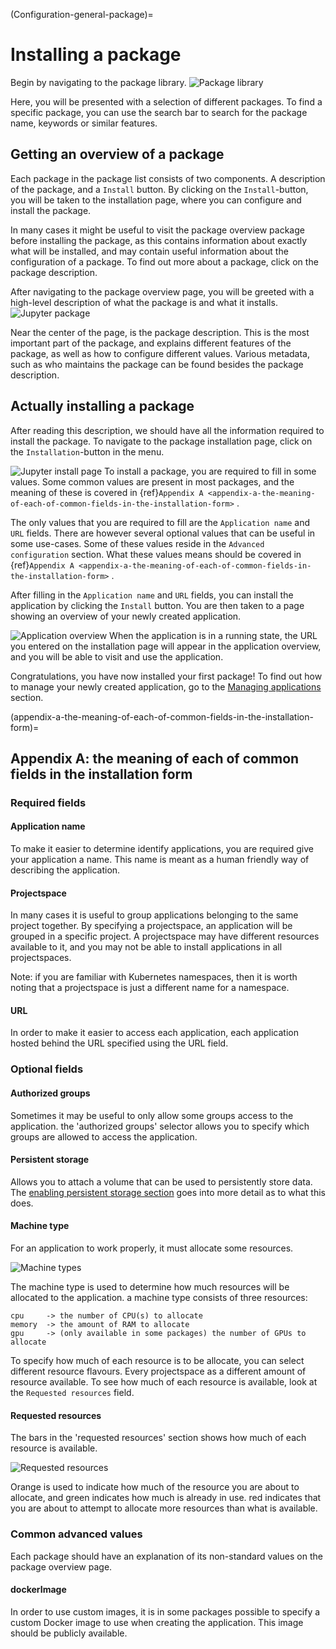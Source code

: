 (Configuration-general-package)=

# Installing a package
Begin by navigating to the package library.
![Package library](imgs/library.png)

Here, you will be presented with a selection of different packages. To find a
specific package, you can use the search bar to search for the package name,
keywords or similar features.

## Getting an overview of a package
Each package in the package list consists of two components. A description of
the package, and a `Install` button. By clicking on the `Install`-button, you will
be taken to the installation page, where you can configure and install the package.

In many cases it might be useful to visit the package overview package before
installing the package, as this contains information about exactly what will
be installed, and may contain useful information about the configuration of
a package. To find out more about a package, click on the package description.

After navigating to the package overview page, you will be greeted with a
high-level description of what the package is and what it installs.
![Jupyter package](imgs/jupyter_package.png)

Near the center of the page, is the package description. This is
the most important part of the package, and explains different features of the
package, as well as how to configure different values.
Various metadata, such as who maintains the package can be found besides the
package description.


## Actually installing a package
After reading this description, we should have all the information required to
install the package. To navigate to the package installation page, click on the
`Installation`-button in the menu.

![Jupyter install page](imgs/jupyter_package_install.png)
To install a package, you are required to fill in some values.
Some common values are present in most packages, and the meaning of these is covered in
{ref}`Appendix A <appendix-a-the-meaning-of-each-of-common-fields-in-the-installation-form>` . 

The only values that you are required to fill are the `Application name` and
`URL` fields. There are however several optional values that can be useful in
some use-cases. Some of these values reside in the `Advanced configuration`
section. What these values means should be covered in 
{ref}`Appendix A <appendix-a-the-meaning-of-each-of-common-fields-in-the-installation-form>` .

After filling in the `Application name` and `URL` fields, you can install the
application by clicking the `Install` button. You are then taken to a page
showing an overview of your newly created application.

![Application overview](imgs/application_overview.png)
When the application is in a running state, the URL you entered on the
installation page will appear in the application overview, and you will be
able to visit and use the application.

Congratulations, you have now installed your first package!
To find out how to manage your newly created application, 
go to the [Managing applications](application-management.md) section.

(appendix-a-the-meaning-of-each-of-common-fields-in-the-installation-form)=

## Appendix A: the meaning of each of common fields in the installation form

### Required fields
#### Application name
To make it easier to determine identify applications, you are required give
your application a name. This name is meant as a human friendly way of
describing the application.

#### Projectspace
In many cases it is useful to group applications belonging to the same project together.
By specifying a projectspace, an application will be grouped in a specific project.
A projectspace may have different resources available to it, and you may not
be able to install applications in all projectspaces.

Note: if you are familiar with Kubernetes namespaces, then it is worth noting
that a projectspace is just a different name for a namespace.

#### URL
In order to make it easier to access each application, each application hosted
behind the URL specified using the URL field.

### Optional fields
#### Authorized groups
Sometimes it may be useful to only allow some groups access to the
application.
the 'authorized groups' selector allows you to specify which groups
are allowed to access the application.


#### Persistent storage
Allows you to attach a volume that can be used to persistently
store data. The [enabling persistent storage section](persistent-storage.md)
goes into more detail as to what this does.

#### Machine type
For an application to work properly, it must allocate some resources.

![Machine types](imgs/machine_type.png)

The machine type is used to determine how much resources will be
allocated to the application. a machine type consists of three
resources:

	cpu     -> the number of CPU(s) to allocate
	memory  -> the amount of RAM to allocate
	gpu     -> (only available in some packages) the number of GPUs to allocate

To specify how much of each resource is to be allocate, you can select
different resource flavours. Every projectspace as a different amount of
resource available. To see how much of each resource is available, look at the
`Requested resources` field.

#### Requested resources
The bars in the 'requested resources' section shows how much of each
resource is available.

![Requested resources](imgs/requested_resources.png)

Orange is used to indicate how much of
the resource you are about to allocate, and green indicates how much
is already in use. red indicates that you are about to attempt to
allocate more resources than what is available.

### Common advanced values

Each package should have an explanation of its non-standard values on the
package overview page.

#### dockerImage
In order to use custom images, it is in some packages possible to specify a
custom Docker image to use when creating the application. This image should be
publicly available.
